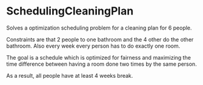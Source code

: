 # SchedulingCleaningPlan

Solves a optimization scheduling problem for a cleaning plan for 6 people.

Constraints are that 2 people to one bathroom and the 4 other do the other bathroom.
Also every week every person has to do exactly one room.

The goal is a schedule which is optimized for fairness and maximizing the time difference between having a room done two times by the same person.

As a result, all people have at least 4 weeks break.